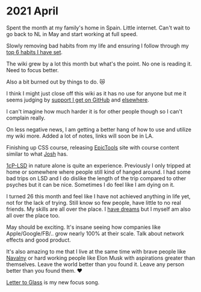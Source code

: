 # 2021 April

Spent the month at my family's home in Spain. Little internet. Can't wait to go back to NL in May and start working at full speed.

Slowly removing bad habits from my life and ensuring I follow through my [top 6 habits I have set](../../focusing/habits.md).

The wiki grew by a lot this month but what's the point. No one is reading it. Need to focus better.

Also a bit burned out by things to do. 😿

I think I might just close off this wiki as it has no use for anyone but me it seems judging by [support I get on GitHub](https://github.com/sponsors/nikitavoloboev) and [elsewhere](https://gumroad.com/l/everything-i-know).

I can't imagine how much harder it is for other people though so I can't complain really.

On less negative news, I am getting a better hang of how to use and utilize my wiki more. Added a lot of notes, links will soon be in LA.

Finishing up CSS course, releasing [EpicTools](https://epictools.dev) site with course content similar to what [Josh](https://twitter.com/JoshWComeau) has.

[1cP-LSD](https://en.wikipedia.org/wiki/1cP-LSD) in nature alone is quite an experience. Previously I only tripped at home or somewhere where people still kind of hanged around. I had some bad trips on LSD and I do dislike the length of the trip compared to other psyches but it can be nice. Sometimes I do feel like I am dying on it.

I turned 26 this month and feel like I have not achieved anything in life yet, not for the lack of trying. Still know so few people, have little to no real friends. My skills are all over the place. I [have dreams](https://twitter.com/PDLComics/status/1387798834361761794) but I myself am also all over the place too.

May should be exciting. It's insane seeing how companies like Apple/Google/FB/.. grow nearly 100% at their scale. Talk about network effects and good product.

It's also amazing to me that I live at the same time with brave people like [Navalny](https://www.reddit.com/r/worldnews/comments/n1amvo/navalny_says_putin_is_a_naked_king_whose_crown_is/) or hard working people like Elon Musk with aspirations greater than themselves. Leave the world better than you found it. Leave any person better than you found them. ♥️

[Letter to Glass](https://open.spotify.com/track/66JaeVf0sXp4GzOrN3hY48) is my new focus song.
